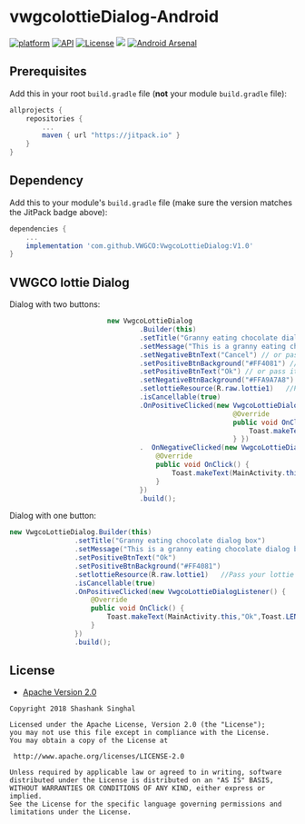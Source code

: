 # vwgcolottieDialog-Android
[![platform](https://img.shields.io/badge/platform-Android-yellow.svg)](https://www.android.com)
[![API](https://img.shields.io/badge/API-15%2B-brightgreen.svg?style=plastic)](https://android-arsenal.com/api?level=15)
[![License](https://img.shields.io/badge/license-Apache%202-4EB1BA.svg?style=flat-square)](https://www.apache.org/licenses/LICENSE-2.0.html)
[![](https://jitpack.io/v/Shashank02051997/vwgcolottieDialog-Android.svg)](https://jitpack.io/#Shashank02051997/vwgcolottieDialog-Android)
[![Android Arsenal](https://img.shields.io/badge/Android%20Arsenal-vwgcolottieDialog-brightgreen.svg?style=flat)](https://android-arsenal.com/details/1/6652)


## Prerequisites

Add this in your root `build.gradle` file (**not** your module `build.gradle` file):

```gradle
allprojects {
	repositories {
		...
		maven { url "https://jitpack.io" }
	}
}
```

## Dependency

Add this to your module's `build.gradle` file (make sure the version matches the JitPack badge above):

```gradle
dependencies {
	...
	implementation 'com.github.VWGCO:VwgcoLottieDialog:V1.0'
}
```
## VWGCO lottie Dialog

Dialog with two buttons:

``` java
                        new VwgcoLottieDialog
                                .Builder(this)
                                .setTitle("Granny eating chocolate dialog box") // You can also send title like R.string.from_resources
                                .setMessage("This is a granny eating chocolate dialog box. This library is used to help you easily create fancy lottiey dialog.") // or pass like R.string.description_from_resources
                                .setNegativeBtnText("Cancel") // or pass it like android.R.string.cancel
                                .setPositiveBtnBackground("#FF4081") // or pass it like R.color.positiveButton
                                .setPositiveBtnText("Ok") // or pass it like android.R.string.ok
                                .setNegativeBtnBackground("#FFA9A7A8") // or pass it like R.color.negativeButton
                                .setlottieResource(R.raw.lottie1)   //Pass your lottie here
                                .isCancellable(true)
                                .OnPositiveClicked(new VwgcoLottieDialogListener() {
                                                       @Override
                                                       public void OnClick() {
                                                           Toast.makeText(MainActivity.this,"Cancel",Toast.LENGTH_SHORT).show();
                                                       } })
                                .  OnNegativeClicked(new VwgcoLottieDialogListener() {
                                    @Override
                                    public void OnClick() {
                                        Toast.makeText(MainActivity.this,"Cancel",Toast.LENGTH_SHORT).show();
                                    }
                                })
                                .build();
```

Dialog with one button:

``` java
new VwgcoLottieDialog.Builder(this)
                .setTitle("Granny eating chocolate dialog box")
                .setMessage("This is a granny eating chocolate dialog box. This library is used to help you easily create fancy lottiey dialog.")
                .setPositiveBtnText("Ok")
                .setPositiveBtnBackground("#FF4081")
                .setlottieResource(R.raw.lottie1)   //Pass your lottie here
                .isCancellable(true)
                .OnPositiveClicked(new VwgcoLottieDialogListener() {
                    @Override
                    public void OnClick() {
                        Toast.makeText(MainActivity.this,"Ok",Toast.LENGTH_SHORT).show();
                    }
                })
                .build();
```


## License

* [Apache Version 2.0](http://www.apache.org/licenses/LICENSE-2.0.html)

```
Copyright 2018 Shashank Singhal

Licensed under the Apache License, Version 2.0 (the "License");
you may not use this file except in compliance with the License.
You may obtain a copy of the License at

 http://www.apache.org/licenses/LICENSE-2.0

Unless required by applicable law or agreed to in writing, software
distributed under the License is distributed on an "AS IS" BASIS,
WITHOUT WARRANTIES OR CONDITIONS OF ANY KIND, either express or implied.
See the License for the specific language governing permissions and
limitations under the License.
